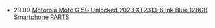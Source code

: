 - 29.00 [Motorola Moto G 5G Unlocked 2023 XT2313-6 Ink Blue 128GB Smartphone PARTS](https://www.ebay.com/itm/127092944796)

